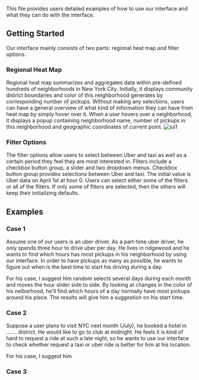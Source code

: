 This file provides users detailed examples of how to use our interface and what they can do with the interface.
## Getting Started
Our interface mainly consists of two parts: regional heat map and filter options.
### Regional Heat Map
Regional heat map summarizes and aggregates data within pre-defined hundreds of neighborhoods in New York City. Initially, it displays community district boundaries and color of this neighborhood generates by corresponding number of pickups. Without making any selections, users can have a general overview of what kind of information they can have from heat map by simply hover over it. When a user hovers over a neighborhood, it displays a popup containing neighborhood name, number of pickups in this neighborhood and geographic coordinates of current point.
![ss1](https://cloud.githubusercontent.com/assets/26759376/26755754/57157ce2-4849-11e7-84cb-8e4a1bdf61be.png)

### Filter Options
The filter options allow users to select between Uber and taxi as well as a certain period they feel they are most interested in. Fliters include a checkbox button group, a slider and two dropdown menus. Checkbox button group provides selections between Uber and taxi. The initial value is Uber data on April 1st at hour 0. Users can select either some of the fliters or all of the fliters. If only some of fliters are selected, then the others will keep their initializing defaults.


## Examples
### Case 1
Assume one of our users is an uber driver. As a part-time uber driver, he only spends three hour to drive uber per day. He lives in ridgewood and he wants to find which hours has most pickups in his neighborhood by using our interface. In order to have pickups as many as possible, he wants to figure out when is the best time to start his driving during a day. 

For his case, I suggest him random selects several days during each month and moves the hour slider side to side. By looking at changes in the color of his neiborhood, he'll find which hours of a day normally have most pickups around his place. The results will give him a suggestion on his start time.

### Case 2
Suppose a user plans to visit NYC next month (July), he booked a hotel in ....... district. He would like to go to club at midnight. He feels it is kind of hard to request a ride at such a late night, so he wants to use our interface to check whether request a taxi or uber ride is better for him at his location.

For his case, I suggest him

### Case 3


